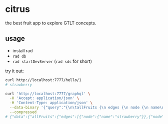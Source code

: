 # citrus

the best fruit app to explore GTLT concepts.

## usage

- install rad
- `rad db`
- `rad startDevServer` (`rad sds` for short)

try it out:

```bash
curl http://localhost:7777/hello/1
# strawberry

curl 'http://localhost:7777/graphql' \
  -H 'Accept: application/json' \
  -H 'Content-Type: application/json' \
  --data-binary '{"query":"{\n\tallFruits {\n edges {\n node {\n name\n}\n }\n }\n}","variables":null}' \
  --compressed
# {"data":{"allFruits":{"edges":[{"node":{"name":"strawberry"}},{"node":{"name":"apple"}},{"node":{"name":"orange"}}]}}}
```
